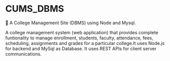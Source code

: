 # CUMS_DBMS
🏰 A College Management Site (DBMS) using Node and Mysql.

A college management system (web application) that provides complete funtionality to manage enrollment, students, faculty, attendance, fees, scheduling,
assignments and grades for a particular college.It uses Node.js for backend and MySql as Database. It uses REST APIs for client server communications.


